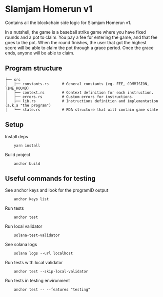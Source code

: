 # Slamjam Homerun v1

Contains all the blockchain side logic for Slamjam Homerun v1.

In a nutshell, the game is a baseball strike game where you have fixed rounds and a pot to claim. You pay a fee for entering the game, and that fee goes to the pot. When the round finishes, the user that got the highest score will be able to claim the pot through a grace period. Once the grace ends, anyone will be able to claim. 


## Program structure

    ├── src                   
    │   ├── constants.rs      # General constants (eg. FEE, COMMISION, TIME_ROUND)
    │   ├── context.rs        # Context definition for each instruction.
    │   ├── errors.rs         # Custom errors for instructions.
    │   ├── lib.rs            # Instructions definition and implementation (a.k.a "the program")
    │   └── state.rs          # PDA structure that will contain game state

## Setup

Install deps

```shell
    yarn install
```

Build project

```shell
    anchor build
```

## Useful commands for testing
See anchor keys and look for the programID output
```shell
    anchor keys list
```

Run tests
```shell
    anchor test
```

Run local validator
```shell
    solana-test-validator
```

See solana logs
```shell
    solana logs --url localhost
```

Run tests with local validator
```shell
    anchor test --skip-local-validator
```

Run tests in testing environment 
```shell
    anchor test -- --features "testing" 
```
